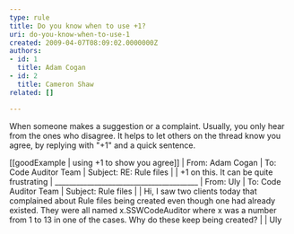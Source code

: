 ```yaml
---
type: rule
title: Do you know when to use +1?
uri: do-you-know-when-to-use-1
created: 2009-04-07T08:09:02.0000000Z
authors:
- id: 1
  title: Adam Cogan
- id: 2
  title: Cameron Shaw
related: []

---
```


When someone makes a suggestion or a complaint. Usually, you only hear from the ones who disagree. It helps to let others on the thread know you agree, by replying with "+1" and a quick sentence.

[[goodExample | using +1 to show you agree]]
|  From: Adam Cogan 
| To: Code Auditor Team 
| Subject: RE: Rule files 
| 
| +1 on this. It can be quite frustrating
| \_\_\_\_\_\_\_\_\_\_\_\_\_\_\_\_\_\_\_\_\_\_\_\_\_\_\_\_\_\_\_\_\_\_\_\_\_\_\_\_ 
| From: Uly 
| To: Code Auditor Team 
| Subject: Rule files 
| 
| Hi, I saw two clients today that complained about Rule files being created even though one had already existed. They were all named x.SSWCodeAuditor where x was a number from 1 to 13 in one of the cases. Why do these keep being created? 
| 
| Uly
